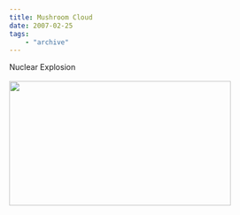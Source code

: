 ```yaml
---
title: Mushroom Cloud
date: 2007-02-25
tags: 
    - "archive"
---
```

Nuclear Explosion <br /><br /><a onblur="try {parent.deselectBloggerImageGracefully();} catch(e) {}" href="http://4.bp.blogspot.com/_zdYMSK7YuAA/SarfvffOu1I/AAAAAAAAFFo/506xsmHSvms/s1600-h/mushroom_cloud_scene_web_full.jpg"><img style="float:left; margin:0 10px 10px 0;cursor:pointer; cursor:hand;width: 400px; height: 225px;" src="http://4.bp.blogspot.com/_zdYMSK7YuAA/SarfvffOu1I/AAAAAAAAFFo/506xsmHSvms/s400/mushroom_cloud_scene_web_full.jpg" border="0" alt="" id="BLOGGER_PHOTO_ID_5308301117808884562" /></a>
